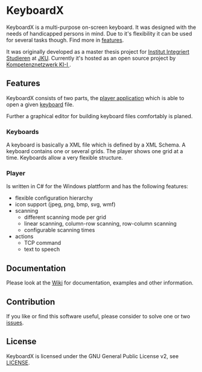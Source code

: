 # KeyboardX

KeyboardX is a multi-purpose on-screen keyboard. It was designed with the needs of handicapped persons in mind. Due to it's flexibility it can be used for several tasks though. Find more in [features](#features).

It was originally developed as a master thesis project for [Institut Integriert Studieren](http://jku.at/iis) at [JKU](http://jku.at). Currently it's hosted as an open source project by [Kompetenznetzwerk KI-I ](http://ki-i.at).

## Features

KeyboardX consists of two parts, the [player application](https://github.com/s3huber/KeyboardX/blob/master/Player) which is able to open a given [keyboard](https://github.com/s3huber/KeyboardX/blob/master/Keyboards/showroom) file.

Further a graphical editor for building keyboard files comfortably is planed.

### Keyboards

A keyboard is basically a XML file which is defined by a XML Schema. A keyboard contains one or several grids. The player shows one grid at a time. Keyboards allow a very flexible structure.

### Player

Is written in C# for the Windows plattform and has the following features:
 - flexible configuration hierarchy
 - icon support (jpeg, png, bmp, svg, wmf)
 - scanning
   - different scanning mode per grid
   - linear scanning, column-row scanning, row-column scanning
   - configurable scanning times
 - actions
   - TCP command
   - text to speech

## Documentation

Please look at the [Wiki](https://github.com/s3huber/KeyboardX/wiki) for documentation, examples and other information.

## Contribution

If you like or find this software useful, please consider to solve one or two [issues](https://github.com/s3huber/KeyboardX/issues).

## License

KeyboardX is licensed under the GNU General Public License v2, see [LICENSE](https://github.com/s3huber/KeyboardX/blob/master/LICENSE).
